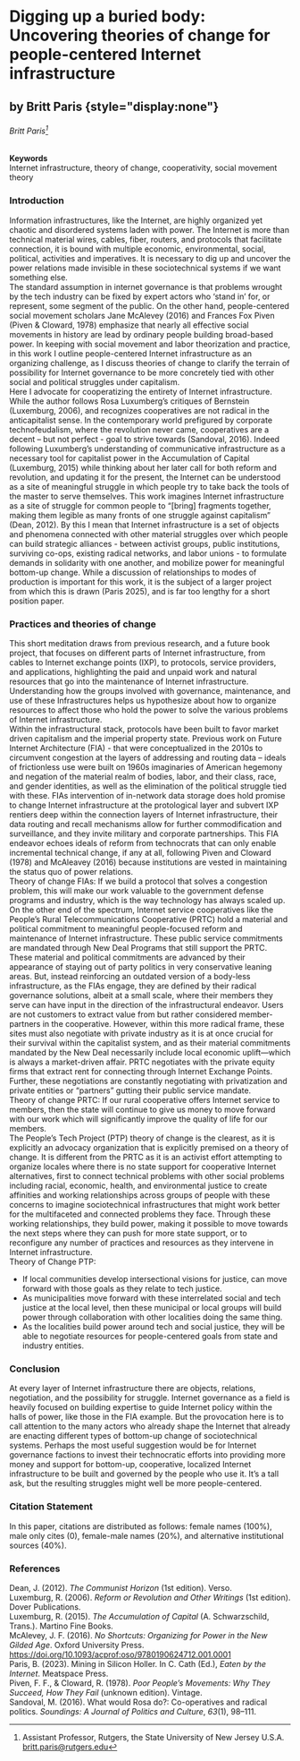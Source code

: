 
# Digging up a buried body: Uncovering theories of change for people-centered Internet infrastructure 

## by Britt Paris {style="display:none"}

###### Britt Paris[^1]  

**Keywords**  
Internet infrastructure, theory of change, cooperativity, social movement theory  

### Introduction

Information infrastructures, like the Internet, are highly organized yet chaotic and disordered systems laden with power. The Internet is more than technical material wires, cables, fiber, routers, and protocols that facilitate connection, it is bound with multiple economic, environmental, social, political, activities and imperatives. It is necessary to dig up and uncover the power relations made invisible in these sociotechnical systems if we want something else.  
The standard assumption in internet governance is that problems wrought by the tech industry can be fixed by expert actors who ‘stand in’ for, or represent, some segment of the public. On the other hand, people-centered social movement scholars Jane McAlevey (2016) and Frances Fox Piven (Piven & Cloward, 1978) emphasize that nearly all effective social movements in history are lead by ordinary people building broad-based power. In keeping with social movement and labor theorization and practice, in this work I outline people-centered Internet infrastructure as an organizing challenge, as I discuss theories of change to clarify the terrain of possibility for Internet governance to be more concretely tied with other social and political struggles under capitalism.  
Here I advocate for cooperatizing the entirety of Internet infrastructure. While the author follows Rosa Luxumberg’s critiques of Bernstein (Luxemburg, 2006), and recognizes cooperatives are not radical in the anticapitalist sense. In the contemporary world prefigured by corporate technofeudalism, where the revolution never came, cooperatives are a decent – but not perfect - goal to strive towards (Sandoval, 2016). Indeed following Luxumberg’s understanding of communicative infrastructure as a necessary tool for capitalist power in the Accumulation of Capital (Luxemburg, 2015) while thinking about her later call for both reform and revolution, and  updating it for the present, the Internet can be understood as a site of meaningful struggle in which people try to take back the tools of the master to serve themselves. This work imagines Internet infrastructure as a site of struggle for common people to “[bring] fragments together, making them legible as many fronts of one struggle against capitalism” (Dean, 2012). By this I mean that Internet infrastructure is a set of objects and phenomena connected with other material struggles over which people can build strategic alliances  - between activist groups, public institutions, surviving co-ops, existing radical networks, and labor unions - to formulate demands in solidarity with one another, and mobilize power for meaningful bottom-up change. While a discussion of relationships to modes of production is important for this work, it is the subject of a larger project from which this is drawn (Paris 2025), and is far too lengthy for a short position paper.  

### Practices and theories of change
This short meditation draws from previous research, and a future book project, that focuses on different parts of Internet infrastructure, from cables to Internet exchange points (IXP), to protocols, service providers, and applications, highlighting the paid and unpaid work and natural resources that go into the maintenance of Internet infrastructure. Understanding how the groups involved with governance, maintenance, and use of these Infrastructures helps us hypothesize about how to organize resources to affect those who hold the power to solve the various problems of Internet infrastructure.  
Within the infrastructural stack, protocols have been built to favor market driven capitalism and the imperial property state. Previous work on Future Internet Architecture (FIA) - that were conceptualized in the 2010s to circumvent congestion at the layers of addressing and routing data – ideals of frictionless use were built on 1960s imaginaries of American hegemony and negation of the material realm of bodies, labor, and their class, race, and gender identities, as well as the elimination of the political struggle tied with these. FIAs intervention of in-network data storage does hold promise to change Internet infrastructure at the protological layer and subvert IXP rentiers deep within the connection layers of Internet infrastructure, their data routing and recall mechanisms allow for further commodification and surveillance, and they invite military and corporate partnerships. This FIA endeavor echoes ideals of reform from technocrats that can only enable incremental technical change, if any at all, following Piven and Cloward (1978) and McAleavey (2016) because institutions are vested in maintaining the status quo of power relations.  
Theory of change FIAs: If we build a protocol that solves a congestion problem, this will make our work valuable to the government defense programs and industry, which is the way technology has always scaled up.  
On the other end of the spectrum, Internet service cooperatives like the People’s Rural Telecommunications Cooperative (PRTC) hold a material and political commitment to meaningful people-focused reform and maintenance of Internet infrastructure. These public service commitments are mandated through New Deal Programs that still support the PRTC. These material and political commitments are advanced by their appearance of staying out of party politics in very conservative leaning areas. But, instead reinforcing an outdated version of a body-less infrastructure, as the FIAs engage, they are defined by their radical governance solutions, albeit at a small scale, where their members they serve can have input in the direction of the infrastructural endeavor. Users are not customers to extract value from but rather considered member-partners in the cooperative. However, within this more radical frame, these sites must also negotiate with private industry as it is at once crucial for their survival within the capitalist system, and as their material commitments mandated by the New Deal necessarily include local economic uplift—which is always a market-driven affair. PRTC negotiates with the private equity firms that extract rent for connecting through Internet Exchange Points. Further, these negotiations are constantly negotiating with privatization and private entities or “partners” gutting their public service mandate.  
Theory of change PRTC: If our rural cooperative offers Internet service to members, then the state will continue to give us money to move forward with our work which will significantly improve the quality of life for our members.  
The People’s Tech Project (PTP) theory of change is the clearest, as it is explicitly an advocacy organization that is explicitly premised on a theory of change. It is different from the PRTC as it is an activist effort attempting to organize locales where there is no state support for cooperative Internet alternatives, first to connect technical problems with other social problems including racial, economic, health, and environmental justice to create affinities and working relationships across groups of people with these concerns to imagine sociotechnical infrastructures that might work better for the multifaceted and connected problems they face. Through these working relationships, they build power, making it possible to move towards the next steps where they can push for more state support, or to reconfigure any number of practices and resources as they intervene in Internet infrastructure.  
Theory of Change PTP:  
- If local communities develop intersectional visions for justice, can move forward with those goals as they relate to tech justice. 
- As municipalities move forward with these interrelated social and tech justice at the local level, then these municipal or local groups will build power through collaboration with other localities doing the same thing. 
- As the localities build power around tech and social justice, they will be able to negotiate resources for people-centered goals from state and industry entities. 

### Conclusion
At every layer of Internet infrastructure there are objects, relations, negotiation, and the possibility for struggle. Internet governance as a field is heavily focused on building expertise to guide Internet policy within the halls of power, like those in the FIA example. But the provocation here is to call attention to the many actors who already shape the Internet that already are enacting different types of bottom-up change of sociotechnical systems. Perhaps the most useful suggestion would be for Internet governance factions to invest their technocratic efforts into providing more money and support for bottom-up, cooperative, localized Internet infrastructure to be built and governed by the people who use it. It’s a tall ask, but the resulting struggles might well be more people-centered.  

### Citation Statement
In this paper, citations are distributed as follows: female names (100%), male only cites (0), female-male names (20%), and alternative institutional sources (40%).  

### References

Dean, J. (2012). *The Communist Horizon* (1st edition). Verso.  
Luxemburg, R. (2006). *Reform or Revolution and Other Writings* (1st edition). Dover Publications.  
Luxemburg, R. (2015). *The Accumulation of Capital* (A. Schwarzschild, Trans.). Martino Fine Books.  
McAlevey, J. F. (2016). *No Shortcuts: Organizing for Power in the New Gilded Age*. Oxford University Press. https://doi.org/10.1093/acprof:oso/9780190624712.001.0001  
Paris, B. (2023). Mining in Silicon Holler. In C. Cath (Ed.), *Eaten by the Internet*. Meatspace Press.  
Piven, F. F., & Cloward, R. (1978). *Poor People’s Movements: Why They Succeed, How They Fail* (unknown edition). Vintage.  
Sandoval, M. (2016). What would Rosa do?: Co-operatives and radical politics. *Soundings: A Journal of Politics and Culture*, *63*(1), 98–111.

[^1]:  Assistant Professor, Rutgers, the State University of New Jersey U.S.A. britt.paris@rutgers.edu 

